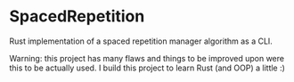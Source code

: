 # SpacedRepetition
Rust implementation of a spaced repetition manager algorithm as a CLI.

Warning: this project has many flaws and things to be improved upon were this to be actually used. I build this project to learn Rust (and OOP) a little :)
